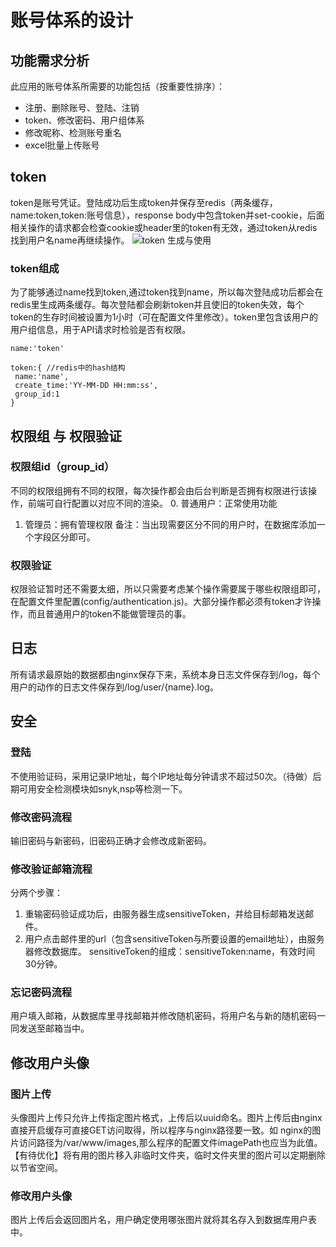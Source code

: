 # 账号体系的设计
## 功能需求分析
此应用的账号体系所需要的功能包括（按重要性排序）：
- 注册、删除账号、登陆、注销
- token、修改密码、用户组体系
- 修改昵称、检测账号重名
- excel批量上传账号

## token
token是账号凭证。登陆成功后生成token并保存至redis（两条缓存，name:token,token:账号信息），response body中包含token并set-cookie，后面相关操作的请求都会检查cookie或header里的token有无效，通过token从redis找到用户名name再继续操作。
![token 生成与使用](http://on-img.com/chart_image/5a1eae54e4b0b3ee0575b5f6.png)
### token组成
为了能够通过name找到token,通过token找到name，所以每次登陆成功后都会在redis里生成两条缓存。每次登陆都会刷新token并且使旧的token失效，每个token的生存时间被设置为1小时（可在配置文件里修改）。token里包含该用户的用户组信息，用于API请求时检验是否有权限。
```
name:'token'

token:{ //redis中的hash结构
 name:'name',
 create_time:'YY-MM-DD HH:mm:ss',
 group_id:1
}
```


## 权限组 与 权限验证
### 权限组id（group_id）
不同的权限组拥有不同的权限，每次操作都会由后台判断是否拥有权限进行该操作，前端可自行配置以对应不同的渲染。
0. 普通用户：正常使用功能
1. 管理员：拥有管理权限
备注：当出现需要区分不同的用户时，在数据库添加一个字段区分即可。
### 权限验证
权限验证暂时还不需要太细，所以只需要考虑某个操作需要属于哪些权限组即可，在配置文件里配置(config/authentication.js)。大部分操作都必须有token才许操作，而且普通用户的token不能做管理员的事。

## 日志
所有请求最原始的数据都由nginx保存下来，系统本身日志文件保存到/log，每个用户的动作的日志文件保存到/log/user/{name}.log。

## 安全
###  登陆
不使用验证码，采用记录IP地址，每个IP地址每分钟请求不超过50次。（待做）后期可用安全检测模块如snyk,nsp等检测一下。
### 修改密码流程
输旧密码与新密码，旧密码正确才会修改成新密码。
### 修改验证邮箱流程
分两个步骤：
1. 重输密码验证成功后，由服务器生成sensitiveToken，并给目标邮箱发送邮件。
2. 用户点击邮件里的url（包含sensitiveToken与所要设置的email地址），由服务器修改数据库。
sensitiveToken的组成：sensitiveToken:name，有效时间30分钟。
### 忘记密码流程
用户填入邮箱，从数据库里寻找邮箱并修改随机密码，将用户名与新的随机密码一同发送至邮箱当中。



## 修改用户头像
### 图片上传
头像图片上传只允许上传指定图片格式，上传后以uuid命名。图片上传后由nginx直接开启缓存可直接GET访问取得，所以程序与nginx路径要一致。如 nginx的图片访问路径为/var/www/images,那么程序的配置文件imagePath也应当为此值。
【有待优化】将有用的图片移入非临时文件夹，临时文件夹里的图片可以定期删除以节省空间。
### 修改用户头像
图片上传后会返回图片名，用户确定使用哪张图片就将其名存入到数据库用户表中。

